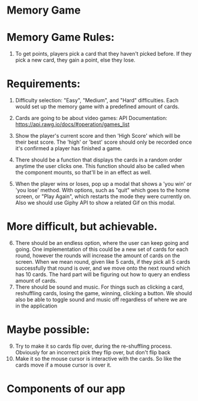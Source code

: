 # Memory Game

# Memory Game Rules:

1. To get points, players pick a card that they haven't picked before. If they pick a new card, they gain
   a point, else they lose.

# Requirements:

1. Difficulty selection: "Easy", "Medium", and "Hard" difficulties. Each would
   set up the memory game with a predefined amount of cards.

2. Cards are going to be about video games:
   API Documentation: https://api.rawg.io/docs/#operation/games_list

3. Show the player's current score and then 'High Score' which will be their best score. The 'high' or
   'best' score should only be recorded once it's confirmed a player has finished a game.
4. There should be a function that displays the cards in a random order anytime the user clicks one. This function
   should also be called when the component mounts, so that'll be in an effect as well.
5. When the player wins or loses, pop up a modal that shows a 'you win' or 'you lose' method. With options, such as
   "quit" which goes to the home screen, or "Play Again", which restarts the mode they were currently on. Also we should
   use Giphy API to show a related Gif on this modal.

# More difficult, but achievable.

6. There should be an endless option, where the user can keep going and going. One implementation of this
   could be a new set of cards for each round, however the rounds will increase the amount of cards on the screen.
   When we mean round, given like 5 cards, if they pick all 5 cards successfully that round is over, and we move onto the
   next round which has 10 cards. The hard part will be figuring out how to query an endless amount of cards.
7. There should be sound and music. For things such as clicking a card, reshuffling cards, losing the game, winning, clicking a button.
   We should also be able to toggle sound and music off regardless of where we are in the application

# Maybe possible:

9. Try to make it so cards flip over, during the re-shuffling process. Obviously for an incorrect pick they flip over, but don't flip back
10. Make it so the mouse cursor is interactive with the cards. So like the cards move if a mouse cursor is over it.

# Components of our app
